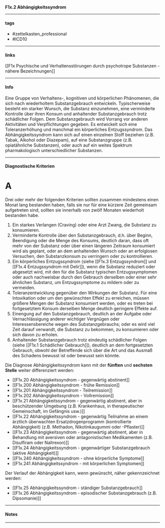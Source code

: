 __F1x.2 Abhängigkeitssyndrom__

___________________________________________
#### tags

- #zettelkasten_professional
- #ICD10 
___________________________________________
#### links

[[F1x Psychische und Verhaltensstörungen durch psychotrope Substanzen - nähere Bezeichnungen]]

___________________________________________
#### Info
Eine Gruppe von Verhaltens-, kognitiven und körperlichen Phänomenen, die sich nach wiederholtem Substanzgebrauch entwickeln. Typischerweise besteht ein starker Wunsch, die Substanz einzunehmen, eine verminderte Kontrolle über ihren Konsum und anhaltender Substanzgebrauch trotz schädlicher Folgen. Dem Substanzgebrauch wird Vorrang vor anderen Aktivitäten und Verpflichtungen gegeben. Es entwickelt sich eine Toleranzerhöhung und manchmal ein körperliches Entzugssyndrom. 
Das Abhängigkeitssyndrom kann sich auf einen einzelnen Stoff beziehen (z.B. Tabak, Alkohol oder Diazepam), auf eine Substanzgruppe (z.B. opiatähnliche Substanzen), oder auch auf ein weites Spektrum pharmakologisch unterschiedlicher Substanzen.
___________________________________________
#### Diagnostische Kriterien

# A
Drei oder mehr der folgenden Kriterien sollten zusammen mindestens einen Monat lang bestanden haben, falls sie nur für eine kürzere Zeit gemeinsam aufgetreten sind, sollten sie innerhalb von zwölf Monaten wiederholt bestanden habe.
1. Ein starkes Verlangen (Craving) oder eine Arzt Zwang, die Substanz zu konsumieren.
2. Verminderte Kontrolle über den Substanzgebrauch, d.h. über Beginn, Beendigung oder die Menge des Konsums, deutlich daran, dass oft mehr von der Substanz oder über einen längeren Zeitraum konsumiert wird als geplant, oder an dem anhaltenden Wunsch oder an erfolglosen Versuchen, den Substanzkonsum zu verringern oder zu kontrollieren.
3. Ein körperliches Entzugssyndrom (siehe [[F1x.3 Entzugssyndrom]] und [[F1x.4 Entzugssyndrom mit Delir]]),  wenn die Substanz reduziert oder abgesetzt wird, mit den für die Substanz typischen Entzugssymptomen oder auch nachweisbar durch den Gebrauch derselben oder einer sehr ähnlichen Substanz, um Entzugssymptome zu mildern oder zu vermeiden.
4. Toleranzentwicklung gegenüber den Wirkungen der Substanz. Für eine Intoxikation oder um den gewünschten Effekt zu erreichen, müssen größere Mengen der Substanz konsumiert werden, oder es treten bei fortgesetztem Konsum derselben Menge deutlich geringere Effekte auf. 
5. Einengung auf den Substanzgebrauch, deutlich an der Aufgabe oder Vernachlässigung anderer wichtiger Vergnügen oder Interessensbereiche wegen des Substanzgebrauchs; oder es wird viel Zeit darauf verwandt, die Substanz zu bekommen, zu konsumieren oder sich davon zu erholen.
6. Anhaltender Substanzgebrauch trotz eindeutig schädlicher Folgen (siehe [[F1x.1 Schädlicher Gebrauch]]), deutlich an dem fortgesetzten Gebrauch,  obwohl der Betreffende sich über die Art und das Ausmaß des Schadens bewusst ist oder bewusst sein könnte.

Die Diagnose Abhängigkeitssyndrom kann mit der __fünften__ und __sechsten Stelle__ weiter differenziert werden:
- [[F1x.20 Abhängigkeitssyndrom - gegenwärtig abstinent]]
- [[F1x.200 Abhängigkeitssyndrom - frühe Remission]]
- [[F1x.201 Abhängigkeitssyndrom - Teilremission]]
- [[F1x.202 Abhängigkeitssyndrom - Vollremission]]
- [[F1x.21 Abhängigkeitssyndrom - gegenwärtig abstinent, aber in beschützender Umgebung (z.B. Krankenhaus, in therapeutischer Gemeinschaft, im Gefängnis usw.)]]
- [[F1x.22 Abhängigkeitssyndrom - gegenwärtig Teilnahme an einem ärztlich überwachten Ersatzdrogenprogramm (kontrollierte Abhängigkeit) (z.B. Methadon, Nikotinkaugummi oder -Pflaster)]]
- [[F1x.23 Abhängigkeitssyndrom - gegenwärtig abstinent, aber in Behandlung mit aversiven oder antagonistischen Medikamenten (z.B. Disulfiram oder Naltrexon)]]
- [[F1x.24 Abhängigkeitssyndrom - gegenwärtiger Substanzgebrauch (aktive Abhängigkeit)]]
- [[F1x.240 Abhängigkeitssyndrom - ohne körperliche Symptome]]
- [[F1x.241 Abhängigkeitssyndrom - mit körperlichen Symptomen]]

Der Verlauf der Abhängigkeit kann, wenn gewünscht, näher gekennzeichnet werden:
- [[F1x.25 Abhängigkeitssyndrom - ständiger Substanzgebrauch]]
- [[F1x.26 Abhängigkeitssyndrom - episodischer Substanzgebrauch (z.B. Dipsomanie)]]
___________________________________________
#### Notes

___________________________________________

